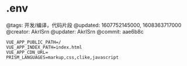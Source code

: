# .env

@tags: 开发/编译，代码片段
@updated: 1607752145000, 1608363717000
@creator: AkrISrn
@updater: AkrISrn
@commit: aae6b8c

```shell
VUE_APP_PUBLIC_PATH=/
VUE_APP_INDEX_PATH=index.html
VUE_APP_CDN_URL=
PRISM_LANGUAGES=markup,css,clike,javascript
```
